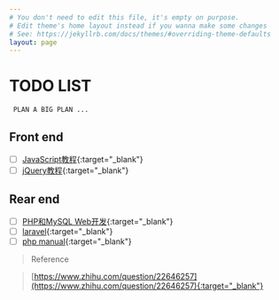 ```yaml
---
# You don't need to edit this file, it's empty on purpose.
# Edit theme's home layout instead if you wanna make some changes
# See: https://jekyllrb.com/docs/themes/#overriding-theme-defaults
layout: page
---
```



# TODO LIST

```
 PLAN A BIG PLAN ...
```


## Front end

- [ ] [JavaScript教程](http://www.liaoxuefeng.com/wiki/001434446689867b27157e896e74d51a89c25cc8b43bdb3000){:target="_blank"}
- [ ] [jQuery教程](http://w3school.com.cn/jquery/index.asp){:target="_blank"}

## Rear end

- [ ] [PHP和MySQL Web开发](https://booreferencek.douban.com/subject/3549421/){:target="_blank"}
- [ ] [laravel](http://laravelacademy.org/){:target="_blank"}
- [ ] [php manual](https://secure.php.net/manual/zh/index.php){:target="_blank"}

>Reference

>[https://www.zhihu.com/question/22646257](https://www.zhihu.com/question/22646257){:target="_blank"}

